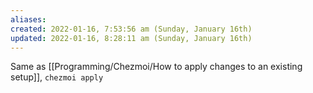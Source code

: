 ```yaml
---
aliases: 
created: 2022-01-16, 7:53:56 am (Sunday, January 16th)
updated: 2022-01-16, 8:28:11 am (Sunday, January 16th)
---
```


Same as [[Programming/Chezmoi/How to apply changes to an existing setup]], `chezmoi apply`